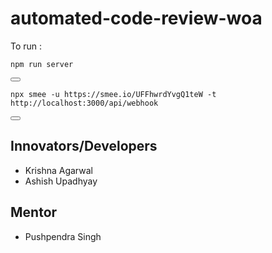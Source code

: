 # **automated-code-review-woa**

To run :

<pre><code>npm run server</code></pre>
<button onclick="copyToClipboard('npm run server')"></button>

<pre><code>npx smee -u https://smee.io/UFFhwrdYvgQ1teW -t http://localhost:3000/api/webhook</code></pre>
<button onclick="copyToClipboard('npx smee -u https://smee.io/UFFhwrdYvgQ1teW -t http://localhost:3000/api/webhook')"></button>


## **Innovators/Developers​**
- Krishna Agarwal  
- Ashish Upadhyay 

## **Mentor**
- Pushpendra Singh ​

